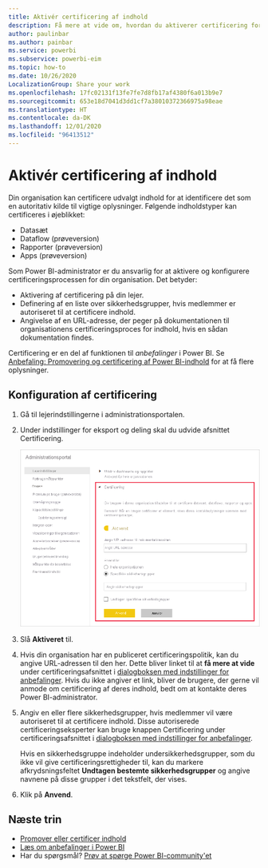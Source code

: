 ```yaml
---
title: Aktivér certificering af indhold
description: Få mere at vide om, hvordan du aktiverer certificering for datasæt, dataflow, rapporter og apps.
author: paulinbar
ms.author: painbar
ms.service: powerbi
ms.subservice: powerbi-eim
ms.topic: how-to
ms.date: 10/26/2020
LocalizationGroup: Share your work
ms.openlocfilehash: 17fc02131f13fe7fe7d8fb17af4380f6a013b9e7
ms.sourcegitcommit: 653e18d7041d3dd1cf7a38010372366975a98eae
ms.translationtype: HT
ms.contentlocale: da-DK
ms.lasthandoff: 12/01/2020
ms.locfileid: "96413512"
---
```

# <a name="enable-content-certification"></a>Aktivér certificering af indhold

Din organisation kan certificere udvalgt indhold for at identificere det som en autoritativ kilde til vigtige oplysninger. Følgende indholdstyper kan certificeres i øjeblikket:
* Datasæt
* Dataflow (prøveversion)
* Rapporter (prøveversion)
* Apps (prøveversion)

Som Power BI-administrator er du ansvarlig for at aktivere og konfigurere certificeringsprocessen for din organisation. Det betyder:
* Aktivering af certificering på din lejer.
* Definering af en liste over sikkerhedsgrupper, hvis medlemmer er autoriseret til at certificere indhold.
* Angivelse af en URL-adresse, der peger på dokumentationen til organisationens certificeringsproces for indhold, hvis en sådan dokumentation findes.

Certificering er en del af funktionen til *anbefalinger* i Power BI. Se [Anbefaling: Promovering og certificering af Power BI-indhold](../collaborate-share/service-endorsement-overview.md) for at få flere oplysninger.

## <a name="set-up-certification"></a>Konfiguration af certificering

1. Gå til lejerindstillingerne i administrationsportalen.
1. Under indstillinger for eksport og deling skal du udvide afsnittet Certificering.

   ![Konfigurer certificering af datasæt og dataflow](media/service-admin-setup-certification/service-admin-certification-setup-dialog.png)

1. Slå **Aktiveret** til.
1. Hvis din organisation har en publiceret certificeringspolitik, kan du angive URL-adressen til den her. Dette bliver linket til at **få mere at vide** under certificeringsafsnittet i [dialogboksen med indstillinger for anbefalinger](../collaborate-share/service-endorse-content.md#request-content-certification). Hvis du ikke angiver et link, bliver de brugere, der gerne vil anmode om certificering af deres indhold, bedt om at kontakte deres Power BI-administrator.
1. Angiv en eller flere sikkerhedsgrupper, hvis medlemmer vil være autoriseret til at certificere indhold. Disse autoriserede certificeringseksperter kan bruge knappen Certificering under certificeringsafsnittet i [dialogboksen med indstillinger for anbefalinger](../collaborate-share/service-endorse-content.md#certify-content).
    
    Hvis en sikkerhedsgruppe indeholder undersikkerhedsgrupper, som du ikke vil give certificeringsrettigheder til, kan du markere afkrydsningsfeltet **Undtagen bestemte sikkerhedsgrupper** og angive navnene på disse grupper i det tekstfelt, der vises.
1. Klik på **Anvend**.

## <a name="next-steps"></a>Næste trin
* [Promover eller certificer indhold](../collaborate-share/service-endorse-content.md)
* [Læs om anbefalinger i Power BI](../collaborate-share/service-endorsement-overview.md)
* Har du spørgsmål? [Prøv at spørge Power BI-community'et](https://community.powerbi.com/)
